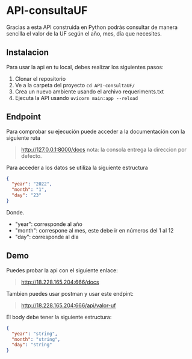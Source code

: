 # API-consultaUF  
Gracias a esta API construida en  Python podrás consultar de manera sencilla el valor de la UF según el año, mes, día que necesites.

## Instalacion
Para usar la api en tu local, debes realizar los siguientes pasos:

 1. Clonar el repositorio
 2. Ve a la carpeta del proyecto `cd API-consultaUF/`
 3. Crea un nuevo ambiente usando el archivo requeriments.txt
 4. Ejecuta la API usando `uvicorn main:app --reload`


## Endpoint
Para comprobar su ejecución puede acceder a la documentación con la siguiente ruta

> http://127.0.0.1:8000/docs
> nota: la consola entrega la direccion por defecto.

Para acceder a los datos se utiliza la siguiente estructura 
```json
{
  "year": "2022",
  "month": "1",
  "day": "23"
}
   ```
   
   Donde.
 - "year": corresponde al año
 - "month": correspone al mes, este debe ir en números del 1 al 12
 - "day": corresponde al dia

## Demo
Puedes probar la api con el siguiente enlace:
> http://18.228.165.204:666/docs

Tambien puedes usar postman y usar este endpint:
> http://18.228.165.204:666/api/valor-uf

El body debe tener la siguiente estructura: 

```json
{
  "year": "string",
  "month": "string",
  "day": "string"
}
```
